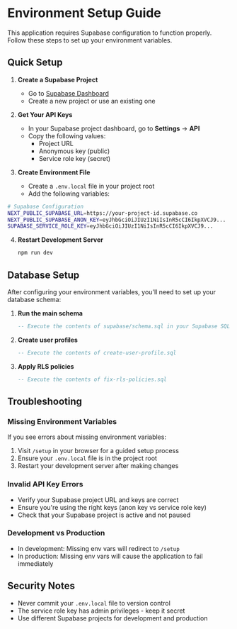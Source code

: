 # Environment Setup Guide

This application requires Supabase configuration to function properly. Follow these steps to set up your environment variables.

## Quick Setup

1. **Create a Supabase Project**
   - Go to [Supabase Dashboard](https://supabase.com/dashboard)
   - Create a new project or use an existing one

2. **Get Your API Keys**
   - In your Supabase project dashboard, go to **Settings** → **API**
   - Copy the following values:
     - Project URL
     - Anonymous key (public)
     - Service role key (secret)

3. **Create Environment File**
   - Create a `.env.local` file in your project root
   - Add the following variables:

```bash
# Supabase Configuration
NEXT_PUBLIC_SUPABASE_URL=https://your-project-id.supabase.co
NEXT_PUBLIC_SUPABASE_ANON_KEY=eyJhbGciOiJIUzI1NiIsInR5cCI6IkpXVCJ9...
SUPABASE_SERVICE_ROLE_KEY=eyJhbGciOiJIUzI1NiIsInR5cCI6IkpXVCJ9...
```

4. **Restart Development Server**
   ```bash
   npm run dev
   ```

## Database Setup

After configuring your environment variables, you'll need to set up your database schema:

1. **Run the main schema**

   ```sql
   -- Execute the contents of supabase/schema.sql in your Supabase SQL editor
   ```

2. **Create user profiles**

   ```sql
   -- Execute the contents of create-user-profile.sql
   ```

3. **Apply RLS policies**
   ```sql
   -- Execute the contents of fix-rls-policies.sql
   ```

## Troubleshooting

### Missing Environment Variables

If you see errors about missing environment variables:

1. Visit `/setup` in your browser for a guided setup process
2. Ensure your `.env.local` file is in the project root
3. Restart your development server after making changes

### Invalid API Key Errors

- Verify your Supabase project URL and keys are correct
- Ensure you're using the right keys (anon key vs service role key)
- Check that your Supabase project is active and not paused

### Development vs Production

- In development: Missing env vars will redirect to `/setup`
- In production: Missing env vars will cause the application to fail immediately

## Security Notes

- Never commit your `.env.local` file to version control
- The service role key has admin privileges - keep it secret
- Use different Supabase projects for development and production
